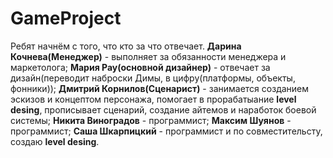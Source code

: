 # GameProject

Ребят начнём с того, что кто за что отвечает.
**Дарина Кочнева(Менеджер)** - выполняет за обязанности менеджера и маркетолога;
**Мария Рау(основной дизайнер)** - отвечает за дизайн(переводит наброски Димы, в цифру(платформы, объекты, фонники));
**Дмитрий Корнилов(Сценарист)** - занимается созданием эскизов и концептом персонажа, помогает в прорабатыание **level desing**, прописывает сценарий, создание айтемов и наработок боевой системы;
**Никита Виноградов** - программист;
**Максим Шуянов** - программист;
**Саша Шкарпицкий** - программист и по совместительсту, создаю **level desing**.